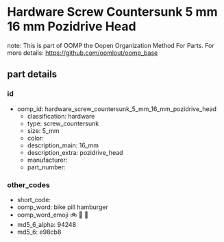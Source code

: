 # Hardware Screw Countersunk 5 mm 16 mm Pozidrive Head  

note: This is part of OOMP the Oopen Organization Method For Parts. For more details: https://github.com/oomlout/oomp_base

##  part details





### id
* oomp_id: hardware_screw_countersunk_5_mm_16_mm_pozidrive_head
  * classification: hardware
  * type: screw_countersunk
  * size: 5_mm
  * color: 
  * description_main: 16_mm
  * description_extra: pozidrive_head
  * manufacturer: 
  * part_number: 

### other_codes
* short_code: 
* oomp_word: bike pill hamburger
* oomp_word_emoji :bike: :pill: :hamburger:
* md5_6_alpha: 94248
* md5_6: e98cb8